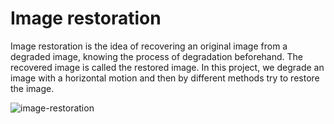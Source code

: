# Image restoration 

Image restoration is the idea of recovering an original image from a degraded image, knowing the process of degradation beforehand. The recovered image is called the restored image. In this project, we degrade an image with a horizontal motion and then by different methods try to restore the image.

![image-restoration](https://github.com/Sonya-c/Image_restoration/assets/68860233/fdb4c032-05ad-4530-864c-e44c6e45de9a)

